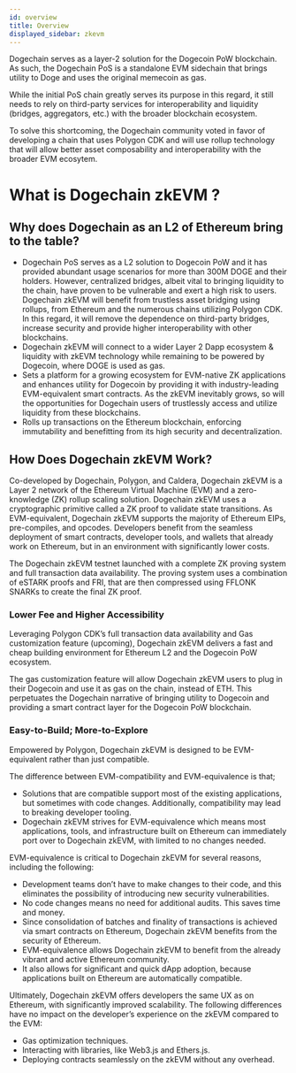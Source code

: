 ```yaml
---
id: overview
title: Overview
displayed_sidebar: zkevm
---
```


Dogechain serves as a layer-2 solution for the Dogecoin PoW blockchain. As such, the Dogechain PoS is a standalone EVM sidechain that brings utility to Doge and uses the original memecoin as gas. 

While the initial PoS chain greatly serves its purpose in this regard, it still needs to rely on third-party services for interoperability and liquidity (bridges, aggregators, etc.) with the broader blockchain ecosystem. 

To solve this shortcoming, the Dogechain community voted in favor of developing a chain that uses Polygon CDK and will use rollup technology that will allow better asset composability and interoperability with the broader EVM ecosytem. 

# What is Dogechain zkEVM ?

## Why does Dogechain as an L2 of Ethereum bring to the table?

- Dogechain PoS serves as a L2 solution to Dogecoin PoW and it has provided abundant usage scenarios for more than 300M DOGE and their holders. However, centralized bridges, albeit vital to bringing liquidity to the chain, have proven to be vulnerable and exert a high risk to users. Dogechain zkEVM will benefit from trustless asset bridging using rollups, from Ethereum and the numerous chains utilizing Polygon CDK. In this regard, it will remove the dependence on third-party bridges, increase security and provide higher interoperability with other blockchains. 
- Dogechain zkEVM will connect to a wider Layer 2 Dapp ecosystem & liquidity with zkEVM technology while remaining to be powered by Dogecoin, where DOGE is used as gas.  
- Sets a platform for a growing ecosystem for EVM-native ZK applications and enhances utility for Dogecoin by providing it with industry-leading EVM-equivalent smart contracts. As the zkEVM inevitably grows, so will the opportunities for Dogechain users of trustlessly access and utilize liquidity from these blockchains. 
- Rolls up transactions on the Ethereum blockchain, enforcing immutability and benefitting from its high security and decentralization. 

## How Does Dogechain zkEVM Work?​

Co-developed by Dogechain, Polygon, and Caldera, Dogechain zkEVM is a Layer 2 network of the Ethereum Virtual Machine (EVM) and a zero-knowledge (ZK) rollup scaling solution. Dogechain zkEVM uses a cryptographic primitive called a ZK proof to validate state transitions.
As EVM-equivalent, Dogechain zkEVM supports the majority of Ethereum EIPs, pre-compiles, and opcodes. Developers benefit from the seamless deployment of smart contracts, developer tools, and wallets that already work on Ethereum, but in an environment with significantly lower costs.

The Dogechain zkEVM testnet launched with a complete ZK proving system and full transaction data availability. The proving system uses a combination of eSTARK proofs and FRI, that are then compressed using FFLONK SNARKs to create the final ZK proof.

### Lower Fee and Higher Accessibility 

Leveraging Polygon CDK’s full transaction data availability and Gas customization feature (upcoming), Dogechain zkEVM delivers a fast and cheap building environment for Ethereum L2 and the Dogecoin PoW ecosystem. 

The gas customization feature will allow Dogechain zkEVM users to plug in their Dogecoin and use it as gas on the chain, instead of ETH. This perpetuates the Dogechain narrative of bringing utility to Dogecoin and providing a smart contract layer for the Dogecoin PoW blockchain. 

### Easy-to-Build; More-to-Explore

Empowered by Polygon, Dogechain zkEVM is designed to be EVM-equivalent rather than just compatible.

The difference between EVM-compatibility and EVM-equivalence is that;
- Solutions that are compatible support most of the existing applications, but sometimes with code changes. Additionally, compatibility may lead to breaking developer tooling.
- Dogechain zkEVM strives for EVM-equivalence which means most applications, tools, and infrastructure built on Ethereum can immediately port over to Dogechain zkEVM, with limited to no changes needed. 

EVM-equivalence is critical to Dogechain zkEVM for several reasons, including the following:
- Development teams don’t have to make changes to their code, and this eliminates the possibility of introducing new security vulnerabilities.
- No code changes means no need for additional audits. This saves time and money.
- Since consolidation of batches and finality of transactions is achieved via smart contracts on Ethereum, Dogechain zkEVM benefits from the security of Ethereum.
- EVM-equivalence allows Dogechain zkEVM to benefit from the already vibrant and active Ethereum community.
- It also allows for significant and quick dApp adoption, because applications built on Ethereum are automatically compatible.

Ultimately, Dogechain zkEVM offers developers the same UX as on Ethereum, with significantly improved scalability.
The following differences have no impact on the developer’s experience on the zkEVM compared to the EVM:
- Gas optimization techniques.
- Interacting with libraries, like Web3.js and Ethers.js.
- Deploying contracts seamlessly on the zkEVM without any overhead.


